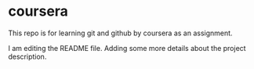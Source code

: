 # coursera
This repo is for learning git and github by coursera as an assignment.

I am editing the README file. Adding some more details about the project description.
